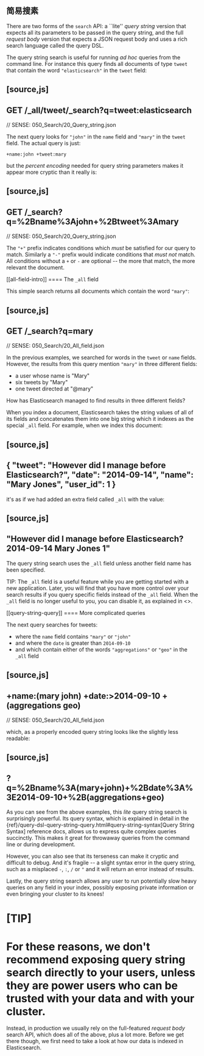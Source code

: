 ## 简易搜素

There are two forms of the `search` API: a ``lite'' _query string_ version
that expects all its parameters to be passed in the query string, and the full
_request body_ version that expects a JSON request body and uses a
rich search language called the query DSL.

The query string search is useful for running _ad hoc_ queries from the
command line. For instance this query finds all documents of type `tweet` that
contain the word `"elasticsearch"` in the `tweet` field:

[source,js]
--------------------------------------------------
GET /_all/tweet/_search?q=tweet:elasticsearch
--------------------------------------------------
// SENSE: 050_Search/20_Query_string.json

The next query looks for `"john"` in the `name` field and `"mary"` in the
`tweet` field. The actual query is just:

    +name:john +tweet:mary

but the _percent encoding_ needed for query string parameters makes it appear
more cryptic than it really is:

[source,js]
--------------------------------------------------
GET /_search?q=%2Bname%3Ajohn+%2Btweet%3Amary
--------------------------------------------------
// SENSE: 050_Search/20_Query_string.json


The `"+"` prefix indicates conditions which _must_ be satisfied for our query to
match. Similarly a `"-"` prefix would indicate conditions that _must not_
match.  All conditions without a `+` or `-` are optional -- the more that match,
the more relevant the document.

[[all-field-intro]]
==== The `_all` field

This simple search returns all documents which contain the word `"mary"`:

[source,js]
--------------------------------------------------
GET /_search?q=mary
--------------------------------------------------
// SENSE: 050_Search/20_All_field.json


In the previous examples, we searched for words in the `tweet` or
`name` fields. However, the results from this query mention `"mary"` in
three different fields:

* a user whose name is "Mary"
* six tweets by "Mary"
* one tweet directed at "@mary"

How has Elasticsearch managed to find results in three different fields?

When you index a document, Elasticsearch takes the string values of all of
its fields and concatenates them into one big string which it indexes as
the special `_all` field. For example, when we index this document:

[source,js]
--------------------------------------------------
{
    "tweet":    "However did I manage before Elasticsearch?",
    "date":     "2014-09-14",
    "name":     "Mary Jones",
    "user_id":  1
}
--------------------------------------------------


it's as if we had added an extra field called `_all` with the value:

[source,js]
--------------------------------------------------
"However did I manage before Elasticsearch? 2014-09-14 Mary Jones 1"
--------------------------------------------------


The query string search uses the `_all` field unless another
field name has been specified.

TIP: The `_all` field is a useful feature while you are getting started with
a new application. Later, you will find that you have more control over
your search results if you query specific fields instead of the `_all`
field.  When the `_all` field is no longer useful to you, you can
disable it, as explained in <<all-field>>.

[[query-string-query]]
==== More complicated queries

The next query searches for tweets:

* where the `name` field contains `"mary"` or `"john"`
* and where the `date` is greater than `2014-09-10`
* and which contain either of the words `"aggregations"` or `"geo"` in the
  `_all` field

[source,js]
--------------------------------------------------
+name:(mary john) +date:>2014-09-10 +(aggregations geo)
--------------------------------------------------
// SENSE: 050_Search/20_All_field.json

which, as a properly encoded query string looks like the slightly less
readable:

[source,js]
--------------------------------------------------
?q=%2Bname%3A(mary+john)+%2Bdate%3A%3E2014-09-10+%2B(aggregations+geo)
--------------------------------------------------

As you can see from the above examples, this _lite_ query string search is
surprisingly powerful. Its query syntax, which is explained in detail in the
{ref}/query-dsl-query-string-query.html#query-string-syntax[Query String Syntax]
reference docs, allows us to express quite complex queries succinctly. This
makes it great for throwaway queries from the command line or during
development.

However, you can also see that its terseness can make it cryptic and
difficult to debug. And it's fragile -- a slight syntax error in the query
string, such as a misplaced `-`, `:`, `/` or `"` and it will return an error
instead of results.

Lastly, the query string search allows any user to run potentially slow heavy
queries on any field in your index, possibly exposing private information or
even bringing your cluster to its knees!

[TIP]
==================================================
For these reasons, we don't recommend exposing query string search directly to
your users, unless they are power users who can be trusted with your data and
with your cluster.
==================================================

Instead, in production we usually rely on the full-featured _request body_
search API, which does all of the above, plus a lot more. Before we get there
though, we first need to take a look at how our data is indexed in
Elasticsearch.

